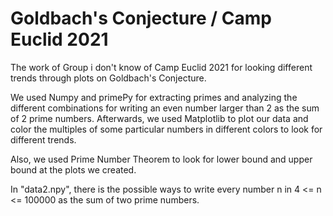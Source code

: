 # Goldbach's Conjecture / Camp Euclid 2021
The work of Group i don't know of Camp Euclid 2021 for looking different trends through plots on Goldbach's Conjecture. 

We used Numpy and primePy for extracting primes and analyzing the different combinations for writing an even number larger than 2 as the sum of 2 prime numbers. Afterwards, we used Matplotlib to plot our data and color the multiples of some particular numbers in different colors to look for different trends.

Also, we used Prime Number Theorem to look for lower bound and upper bound at the plots we created. 

In "data2.npy", there is the possible ways to write every number n in 4 <= n <= 100000 as the sum of two prime numbers.

